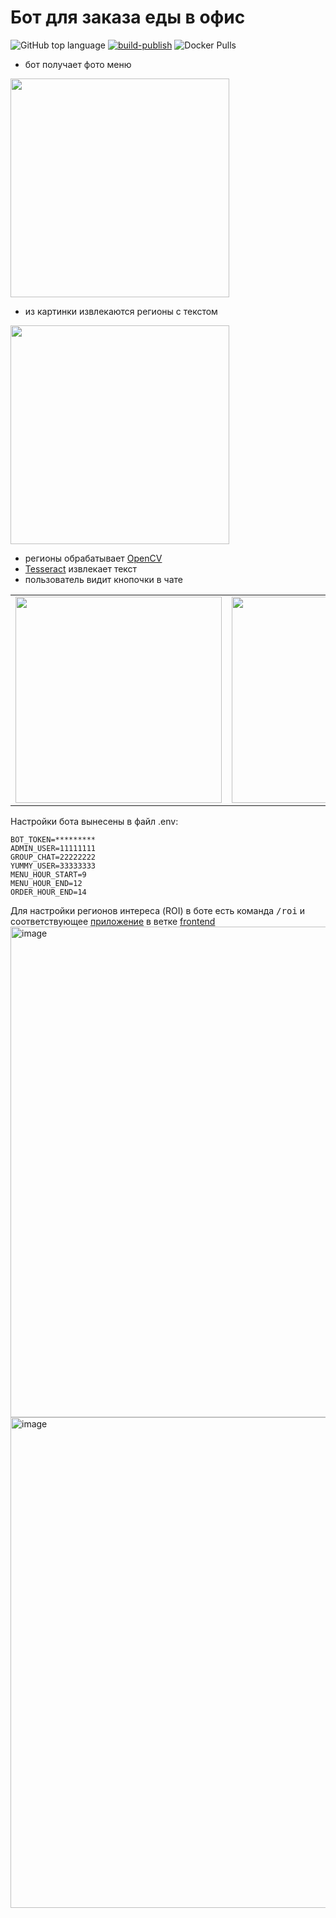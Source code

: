 # Бот для заказа еды в офис

![GitHub top language](https://img.shields.io/github/languages/top/pischule/yummy-bot) [![build-publish](https://github.com/pischule/yummy-bot/actions/workflows/docker-build-publish.yml/badge.svg)](https://github.com/pischule/yummy-bot/actions/workflows/docker-build-publish.yml) ![Docker Pulls](https://img.shields.io/docker/pulls/pischule/yummy-bot)

- бот получает фото меню
 <img src="https://user-images.githubusercontent.com/41614960/162609029-5734fb1a-0cdf-4adb-809b-aac239ff21c6.jpeg" width="350">

- из картинки извлекаются регионы с текстом
 <img src="https://user-images.githubusercontent.com/41614960/162609053-bf175329-757d-4cab-9108-7235a8a405b5.png" width="350">

- регионы обрабатывает [OpenCV](https://opencv.org/)
- [Tesseract](https://github.com/tesseract-ocr/tesseract) извлекает текст
- пользователь видит кнопочки в чате
<table>
 <tr>
  <td> 
   <img src="https://user-images.githubusercontent.com/41614960/160935556-8779e0f9-694b-4f63-a080-fbac6a2d6a2c.jpg" width="330">
  </td>
  <td>
   <img src="https://user-images.githubusercontent.com/41614960/160935616-50fa48ef-2317-437d-a46e-21e0b8504743.jpg" width="330">
  </td>
 </tr>
</table>

Настройки бота вынесены в файл .env:
```dotenv
BOT_TOKEN=*********
ADMIN_USER=11111111
GROUP_CHAT=22222222
YUMMY_USER=33333333
MENU_HOUR_START=9
MENU_HOUR_END=12
ORDER_HOUR_END=14
```

Для настройки регионов интереса (ROI) в боте есть команда <kbd>/roi</kbd> и соответствующее [приложение](https://pischule.github.io/yummy-bot/) в ветке [frontend](https://github.com/pischule/yummy-bot/tree/frontend)
<img width="785" alt="image" src="https://user-images.githubusercontent.com/41614960/162608913-122baab4-b1a0-43d1-95be-5fd6eea6377b.png">
<img width="785" alt="image" src="https://user-images.githubusercontent.com/41614960/162609297-19a2e03c-af6f-4650-8d0a-5d8a740dff1e.png">
